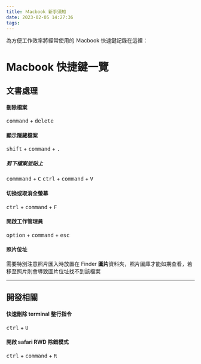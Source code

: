 ```yaml
---
title: Ｍacbook 新手須知
date: 2023-02-05 14:27:36
tags:
---
```

為方便工作效率將經常使用的 Ｍacbook 快速鍵記錄在這裡：

# Macbook 快捷鍵一覽

## 文書處理
#### 刪除檔案
<kbd>command</kbd> + <kbd>delete</kbd>

#### 顯示隱藏檔案
<kbd>shift</kbd> + <kbd>command</kbd> + <kbd>.</kbd>

##### 剪下檔案並貼上
<kbd>commmand</kbd> + <kbd>C</kbd>
<kbd>ctrl</kbd> + <kbd>command</kbd> + <kbd>V</kbd>

#### 切換或取消全螢幕
<kbd>ctrl</kbd> + <kbd>command</kbd> + <kbd>F</kbd>

#### 開啟工作管理員
<kbd>option</kbd> + <kbd>command</kbd> + <kbd>esc</kbd>

#### 照片位址
需要特別注意照片匯入時放置在 Finder **圖片**資料夾，照片圖庫才能如期查看，若移至照片則會導致圖片位址找不到該檔案

___

## 開發相關
#### 快速刪除 terminal 整行指令
<kbd>ctrl</kbd> + <kbd>U</kbd>

#### 開啟 safari RWD 除錯模式
<kbd>ctrl</kbd> + <kbd>command</kbd> + <kbd>R</kbd>